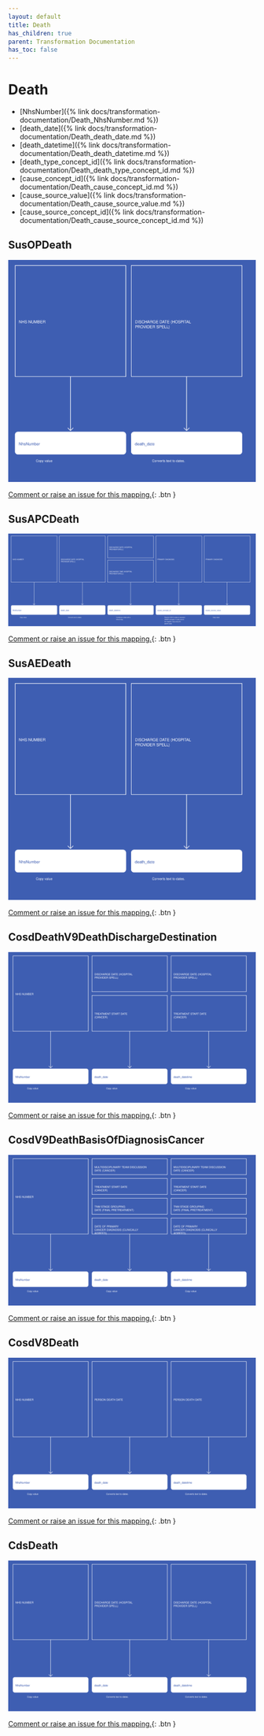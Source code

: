 ```yaml
---
layout: default
title: Death
has_children: true
parent: Transformation Documentation
has_toc: false
---
```


# Death
* [NhsNumber]({% link docs/transformation-documentation/Death_NhsNumber.md %})
* [death_date]({% link docs/transformation-documentation/Death_death_date.md %})
* [death_datetime]({% link docs/transformation-documentation/Death_death_datetime.md %})
* [death_type_concept_id]({% link docs/transformation-documentation/Death_death_type_concept_id.md %})
* [cause_concept_id]({% link docs/transformation-documentation/Death_cause_concept_id.md %})
* [cause_source_value]({% link docs/transformation-documentation/Death_cause_source_value.md %})
* [cause_source_concept_id]({% link docs/transformation-documentation/Death_cause_source_concept_id.md %})

## SusOPDeath
<a href="SusOPDeath.svg" target="_blank"><img src="SusOPDeath.svg" /></a>

[Comment or raise an issue for this mapping.](https://github.com/answerdigital/oxford-omop-data-mapper/issues/new?title=SusOPDeath%20mapping){: .btn }
## SusAPCDeath
<a href="SusAPCDeath.svg" target="_blank"><img src="SusAPCDeath.svg" /></a>

[Comment or raise an issue for this mapping.](https://github.com/answerdigital/oxford-omop-data-mapper/issues/new?title=SusAPCDeath%20mapping){: .btn }
## SusAEDeath
<a href="SusAEDeath.svg" target="_blank"><img src="SusAEDeath.svg" /></a>

[Comment or raise an issue for this mapping.](https://github.com/answerdigital/oxford-omop-data-mapper/issues/new?title=SusAEDeath%20mapping){: .btn }
## CosdDeathV9DeathDischargeDestination
<a href="CosdDeathV9DeathDischargeDestination.svg" target="_blank"><img src="CosdDeathV9DeathDischargeDestination.svg" /></a>

[Comment or raise an issue for this mapping.](https://github.com/answerdigital/oxford-omop-data-mapper/issues/new?title=CosdDeathV9DeathDischargeDestination%20mapping){: .btn }
## CosdV9DeathBasisOfDiagnosisCancer
<a href="CosdV9DeathBasisOfDiagnosisCancer.svg" target="_blank"><img src="CosdV9DeathBasisOfDiagnosisCancer.svg" /></a>

[Comment or raise an issue for this mapping.](https://github.com/answerdigital/oxford-omop-data-mapper/issues/new?title=CosdV9DeathBasisOfDiagnosisCancer%20mapping){: .btn }
## CosdV8Death
<a href="CosdV8Death.svg" target="_blank"><img src="CosdV8Death.svg" /></a>

[Comment or raise an issue for this mapping.](https://github.com/answerdigital/oxford-omop-data-mapper/issues/new?title=CosdV8Death%20mapping){: .btn }
## CdsDeath
<a href="CdsDeath.svg" target="_blank"><img src="CdsDeath.svg" /></a>

[Comment or raise an issue for this mapping.](https://github.com/answerdigital/oxford-omop-data-mapper/issues/new?title=CdsDeath%20mapping){: .btn }

